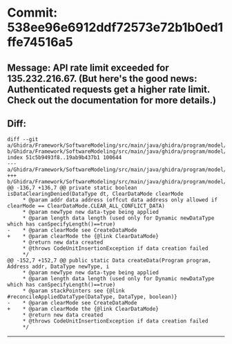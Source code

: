# Commit: 538ee96e6912ddf72573e72b1b0ed1ffe74516a5
## Message: API rate limit exceeded for 135.232.216.67. (But here's the good news: Authenticated requests get a higher rate limit. Check out the documentation for more details.)
## Diff:
```
diff --git a/Ghidra/Framework/SoftwareModeling/src/main/java/ghidra/program/model/data/DataUtilities.java b/Ghidra/Framework/SoftwareModeling/src/main/java/ghidra/program/model/data/DataUtilities.java
index 51c5b9493f8..19ab9b437b1 100644
--- a/Ghidra/Framework/SoftwareModeling/src/main/java/ghidra/program/model/data/DataUtilities.java
+++ b/Ghidra/Framework/SoftwareModeling/src/main/java/ghidra/program/model/data/DataUtilities.java
@@ -136,7 +136,7 @@ private static boolean isDataClearingDenied(DataType dt, ClearDataMode clearMode
 	 * @param addr data address (offcut data address only allowed if clearMode == ClearDataMode.CLEAR_ALL_CONFLICT_DATA)
 	 * @param newType new data-type being applied
 	 * @param length data length (used only for Dynamic newDataType which has canSpecifyLength()==true)
-	 * @param clearMode see CreateDataMode
+	 * @param clearMode the {@link ClearDataMode}
 	 * @return new data created
 	 * @throws CodeUnitInsertionException if data creation failed
 	 */
@@ -152,7 +152,7 @@ public static Data createData(Program program, Address addr, DataType newType, i
 	 * @param newType new data-type being applied
 	 * @param length data length (used only for Dynamic newDataType which has canSpecifyLength()==true)
 	 * @param stackPointers see {@link #reconcileAppliedDataType(DataType, DataType, boolean)}
-	 * @param clearMode see CreateDataMode
+	 * @param clearMode the {@link ClearDataMode}
 	 * @return new data created
 	 * @throws CodeUnitInsertionException if data creation failed
 	 */
```
-----------------------------------
